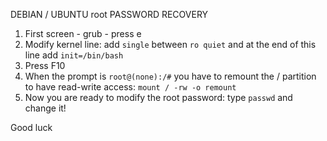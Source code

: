 DEBIAN / UBUNTU root PASSWORD RECOVERY













1. First screen - grub - press e
2. Modify kernel line: add `single` between `ro quiet` and at the end of this line add `init=/bin/bash`
3. Press F10
4. When the prompt is `root@(none):/#` you have to remount the / partition to have read-write access: `mount / -rw -o remount`
5. Now you are ready to modify the root password: type `passwd` and change it!

Good luck